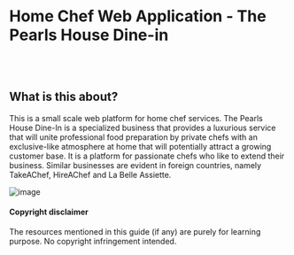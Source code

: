 # Home Chef Web Application - The Pearls House Dine-in

<br>
<br>

## What is this about?
This is a small scale web platform for home chef services.
The Pearls House Dine-In is a specialized business that provides a luxurious service that will unite professional food preparation by private chefs with an exclusive-like atmosphere at home that will potentially attract a growing customer base. It is a platform for passionate chefs who like to extend their business. Similar businesses are evident in foreign countries, namely TakeAChef, HireAChef and La Belle Assiette. 

![image](https://user-images.githubusercontent.com/37996135/115052249-50462700-9f10-11eb-8d47-b4c06f04c7ed.png)


#### Copyright disclaimer
The resources mentioned in this guide (if any) are purely for learning purpose. No copyright infringement intended.
